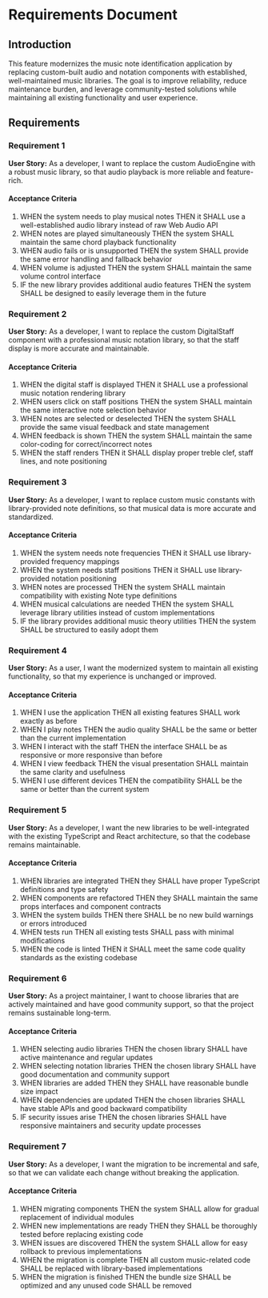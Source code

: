 # Requirements Document

## Introduction

This feature modernizes the music note identification application by replacing custom-built audio and notation components with established, well-maintained music libraries. The goal is to improve reliability, reduce maintenance burden, and leverage community-tested solutions while maintaining all existing functionality and user experience.

## Requirements

### Requirement 1

**User Story:** As a developer, I want to replace the custom AudioEngine with a robust music library, so that audio playback is more reliable and feature-rich.

#### Acceptance Criteria

1. WHEN the system needs to play musical notes THEN it SHALL use a well-established audio library instead of raw Web Audio API
2. WHEN notes are played simultaneously THEN the system SHALL maintain the same chord playback functionality
3. WHEN audio fails or is unsupported THEN the system SHALL provide the same error handling and fallback behavior
4. WHEN volume is adjusted THEN the system SHALL maintain the same volume control interface
5. IF the new library provides additional audio features THEN the system SHALL be designed to easily leverage them in the future

### Requirement 2

**User Story:** As a developer, I want to replace the custom DigitalStaff component with a professional music notation library, so that the staff display is more accurate and maintainable.

#### Acceptance Criteria

1. WHEN the digital staff is displayed THEN it SHALL use a professional music notation rendering library
2. WHEN users click on staff positions THEN the system SHALL maintain the same interactive note selection behavior
3. WHEN notes are selected or deselected THEN the system SHALL provide the same visual feedback and state management
4. WHEN feedback is shown THEN the system SHALL maintain the same color-coding for correct/incorrect notes
5. WHEN the staff renders THEN it SHALL display proper treble clef, staff lines, and note positioning

### Requirement 3

**User Story:** As a developer, I want to replace custom music constants with library-provided note definitions, so that musical data is more accurate and standardized.

#### Acceptance Criteria

1. WHEN the system needs note frequencies THEN it SHALL use library-provided frequency mappings
2. WHEN the system needs staff positions THEN it SHALL use library-provided notation positioning
3. WHEN notes are processed THEN the system SHALL maintain compatibility with existing Note type definitions
4. WHEN musical calculations are needed THEN the system SHALL leverage library utilities instead of custom implementations
5. IF the library provides additional music theory utilities THEN the system SHALL be structured to easily adopt them

### Requirement 4

**User Story:** As a user, I want the modernized system to maintain all existing functionality, so that my experience is unchanged or improved.

#### Acceptance Criteria

1. WHEN I use the application THEN all existing features SHALL work exactly as before
2. WHEN I play notes THEN the audio quality SHALL be the same or better than the current implementation
3. WHEN I interact with the staff THEN the interface SHALL be as responsive or more responsive than before
4. WHEN I view feedback THEN the visual presentation SHALL maintain the same clarity and usefulness
5. WHEN I use different devices THEN the compatibility SHALL be the same or better than the current system

### Requirement 5

**User Story:** As a developer, I want the new libraries to be well-integrated with the existing TypeScript and React architecture, so that the codebase remains maintainable.

#### Acceptance Criteria

1. WHEN libraries are integrated THEN they SHALL have proper TypeScript definitions and type safety
2. WHEN components are refactored THEN they SHALL maintain the same props interfaces and component contracts
3. WHEN the system builds THEN there SHALL be no new build warnings or errors introduced
4. WHEN tests run THEN all existing tests SHALL pass with minimal modifications
5. WHEN the code is linted THEN it SHALL meet the same code quality standards as the existing codebase

### Requirement 6

**User Story:** As a project maintainer, I want to choose libraries that are actively maintained and have good community support, so that the project remains sustainable long-term.

#### Acceptance Criteria

1. WHEN selecting audio libraries THEN the chosen library SHALL have active maintenance and regular updates
2. WHEN selecting notation libraries THEN the chosen library SHALL have good documentation and community support
3. WHEN libraries are added THEN they SHALL have reasonable bundle size impact
4. WHEN dependencies are updated THEN the chosen libraries SHALL have stable APIs and good backward compatibility
5. IF security issues arise THEN the chosen libraries SHALL have responsive maintainers and security update processes

### Requirement 7

**User Story:** As a developer, I want the migration to be incremental and safe, so that we can validate each change without breaking the application.

#### Acceptance Criteria

1. WHEN migrating components THEN the system SHALL allow for gradual replacement of individual modules
2. WHEN new implementations are ready THEN they SHALL be thoroughly tested before replacing existing code
3. WHEN issues are discovered THEN the system SHALL allow for easy rollback to previous implementations
4. WHEN the migration is complete THEN all custom music-related code SHALL be replaced with library-based implementations
5. WHEN the migration is finished THEN the bundle size SHALL be optimized and any unused code SHALL be removed
